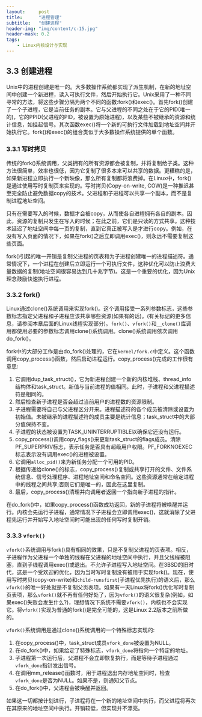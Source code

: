 ```yaml
---
layout:     post
title:      "进程管理"
subtitle:   "创建进程"
header-img: "img/content/c-15.jpg"
header-mask: 0.2
tags:
    - Linux内核设计与实现
---
```




## 3.3 创建进程

​		Unix中的进程创建是唯一的。大多数操作系统都实现了派生机制，在新的地址空间中创建一个新进程，读入可执行文件，然后开始执行它。Unix采用了一种不同寻常的方法，将这些步骤分隔为两个不同的函数:fork()和exec()。首先fork()创建了一个子进程，它是当前任务的副本。它与父进程的不同之处在于它的PID(唯一的)，它的PPID(父进程的PID，被设置为原始进程)，以及某些不被继承的资源和统计信息，如挂起信号。其次函数exec()将一个新的可执行文件加载到地址空间并开始执行它。fork()和exec()的组合类似于大多数操作系统提供的单个函数。



### 3.3.1 写时拷贝

​		传统的fork()系统调用，父类拥有的所有资源都会被复制，并将复制给子类。这种方法很简单，效率也很低，因为它复制了很多本来可以共享的数据。更糟糕的是，如果新进程立即执行一个新映像，那么所有复制都将浪费掉。在Linux中，fork()是通过使用写时复制页来实现的。写时拷贝(Copy-on-write, COW)是一种推迟甚至完全防止避免数据copy的技术。父进程和子进程可以共享一个副本，而不是复制进程地址空间。

​		只有在需要写入的时候，数据才会被copy，从而使各自进程拥有各自的副本。因此，资源的复制只发生在写入的时候；在此之前，它们是只读的方式共享。这种技术延迟了地址空间中每一页的复制，直到它真正被写入是才进行copy。例如，在没有写入页面的情况下，如果在fork()之后立即调用exec()，则永远不需要复制这些页面。

​		fork()引起的唯一开销是复制父进程的页表和为子进程创建唯一的进程描述符。通常情况下，一个进程在创建后立即运行一个可执行文件，这种优化可以防止浪费大量数据的复制(地址空间很容易达到几十兆字节)。这是一个重要的优化，因为Unix理念鼓励快速执行进程。



### 3.3.2 fork()

​		Linux通过clone()系统调用来实现fork()。这个调用接受一系列参数标志，这些参数标志指定父进程和子进程应该共享哪些资源(如果有的话)。(有关标记的更多信息，请参阅本章后面的Linux线程实现部分)。`fork()`、`vfork()`和`__clone()`库调用都使用必要的参数标志调用clone()系统调用。clone()系统调用依次调用do_fork()。

​		fork中的大部分工作是由do_fork()处理的，它在`kernel/fork.c`中定义。这个函数调用copy_process()函数，然后启动进程运行。copy_process()完成的工作很有意思:

1. 它调用dup_task_struct()，它为新进程创建一个新的内核堆栈、thread_info结构体和task_struct。新值与当前进程的值相同。此时，子进程和父进程描述符是相同的。
2. 然后检查新子进程是否会超过当前用户的进程数的资源限制。
3. 子进程需要将自己与父进程区分开来。进程描述符的各个成员被清除或设置为初始值。未被继承的进程描述符的成员主要是统计信息；task_struct中的大部分值保持不变。
4. 子进程的状态被设置为TASK_UNINTERRUPTIBLE以确保它还没有运行。
5. copy_process()调用copy_flags()来更新task_struct的flags成员。清除PF_SUPERPRIV标志，表示任务是否具有超级用户权限。PF_FORKNOEXEC标志表示没有调用exec()的进程被设置。
6. 它调用`alloc_pid()`来为新任务分配一个可用的PID。
7. 根据传递给clone()的标志，copy_process()复制或共享打开的文件、文件系统信息、信号处理程序、进程地址空间和命名空间。这些资源通常在给定进程中的线程之间共享;否则它们是唯一的，因此在这里复制。
8.  最后，copy_process()清理并向调用者返回一个指向新子进程的指针。

​	   在do_fork()中，如果copy_process()函数成功返回，新的子进程将被唤醒并运行。内核会先运行子进程，通常情况下子进程会立即调用exec()，这就消除了父进程先运行并开始写入地址空间时可能出现的任何写时复制开销。



### 3.3.3 `vfork()`

​		`vfork()`系统调用与fork()具有相同的效果，只是不复制父进程的页表项。相反，子进程作为父进程一个单独的线程在父进程的地址空间中执行，并且父线程被阻塞，直到子线程调用exec()或退出。不允许子进程写入地址空间。在3BSD的旧时代，这是一个受欢迎的优化，因为当时写时复制没有被用于实现fork()。现在，使用写时拷贝(copy-on-write)和`child-runsfirst`(子进程优先执行)的语义后，那么`vfork()`的唯一好处就是不复制父页表项。如果有一天Linux将fork()优化写时复制页表项，那么`vfork()`就不再有任何好处了，因为`vfork()`的语义很复杂(例如，如果exec()失败会发生什么?)，理想情况下系统不需要`vfork()`，内核也不会实现它。将`vfork()`实现为普通的fork()是完全可能的，这是Linux 2.2版本之前所做的。

`vfork()`系统调用是通过clone()系统调用的一个特殊标志实现的:

1. 在copy_process()中，task_struct成员`vfork_done`被设置为NULL。
2. 在do_fork()中，如果给定了特殊标志，`vfork_done`将指向一个特定的地址。
3. 子进程第一次运行后，父进程不会立即恢复执行，而是等待子进程通过`vfork_done`指针发出信号。
4.  在调用mm_release()函数时，用于进程退出内存地址空间时，检查`vfork_done`是否为NULL。如果不是，则通知父节点。
5.  在do_fork()中，父进程会被唤醒并返回。

​		如果这一切都按计划进行，子进程将在一个新的地址空间中执行，而父进程将再次在其原来的地址空间中执行。开销较低，但实现并不漂亮。